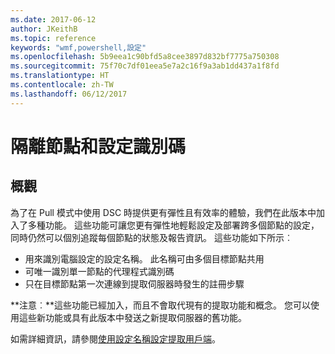 ```yaml
---
ms.date: 2017-06-12
author: JKeithB
ms.topic: reference
keywords: "wmf,powershell,設定"
ms.openlocfilehash: 5b9eea1c90bfd5a8cee3897d832bf7775a750308
ms.sourcegitcommit: 75f70c7df01eea5e7a2c16f9a3ab1dd437a1f8fd
ms.translationtype: HT
ms.contentlocale: zh-TW
ms.lasthandoff: 06/12/2017
---
```

<a id="separation-of-node-and-configuration-ids" class="xliff"></a>
# 隔離節點和設定識別碼

<a id="overview" class="xliff"></a>
## 概觀

為了在 Pull 模式中使用 DSC 時提供更有彈性且有效率的體驗，我們在此版本中加入了多種功能。 這些功能可讓您更有彈性地輕鬆設定及部署跨多個節點的設定，同時仍然可以個別追蹤每個節點的狀態及報告資訊。 這些功能如下所示︰

* 用來識別電腦設定的設定名稱。 此名稱可由多個目標節點共用 
* 可唯一識別單一節點的代理程式識別碼
* 只在目標節點第一次連線到提取伺服器時發生的註冊步驟

**注意︰**這些功能已經加入，而且不會取代現有的提取功能和概念。 您可以使用這些新功能或具有此版本中發送之新提取伺服器的舊功能。

如需詳細資訊，請參閱[使用設定名稱設定提取用戶端](https://msdn.microsoft.com/powershell/dsc/pullclientconfignames)。

